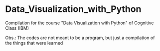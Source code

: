 # Data_Visualization_with_Python

Compilation for the course "Data Visualization with Python" of Cognitive Class (IBM)

Obs.: The codes are not meant to be a program, but just a compilation of the things that were learned
